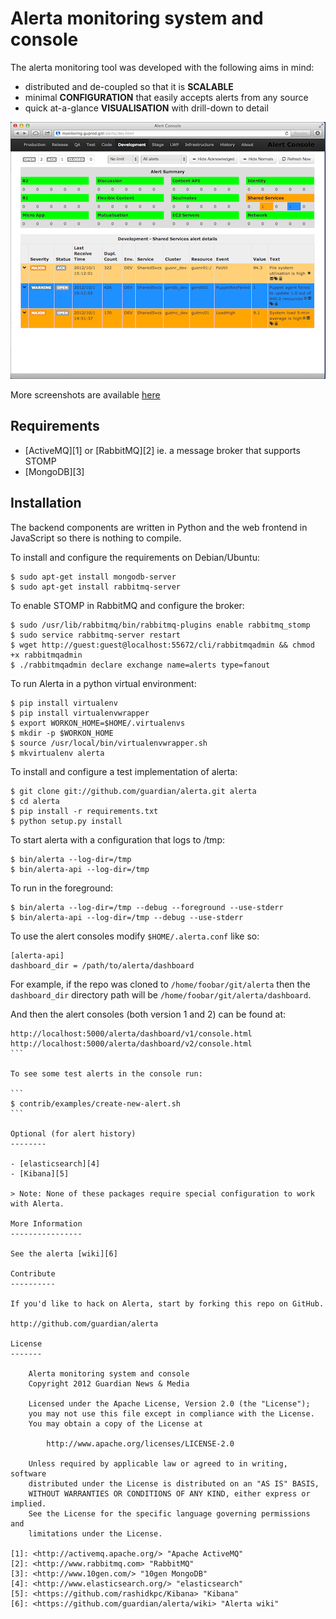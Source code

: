 Alerta monitoring system and console
====================================

The alerta monitoring tool was developed with the following aims in mind:

*   distributed and de-coupled so that it is **SCALABLE**
*   minimal **CONFIGURATION** that easily accepts alerts from any source
*   quick at-a-glance **VISUALISATION** with drill-down to detail

![console](/doc/images/alerta-console-small.png?raw=true)

More screenshots are available [here](/doc/images/)

Requirements
------------

- [ActiveMQ][1] or [RabbitMQ][2] ie. a message broker that supports STOMP
- [MongoDB][3]

Installation
------------

The backend components are written in Python and the web frontend in JavaScript so there is nothing to compile.

To install and configure the requirements on Debian/Ubuntu:

```
$ sudo apt-get install mongodb-server
$ sudo apt-get install rabbitmq-server
```

To enable STOMP in RabbitMQ and configure the broker:

```
$ sudo /usr/lib/rabbitmq/bin/rabbitmq-plugins enable rabbitmq_stomp
$ sudo service rabbitmq-server restart
$ wget http://guest:guest@localhost:55672/cli/rabbitmqadmin && chmod +x rabbitmqadmin
$ ./rabbitmqadmin declare exchange name=alerts type=fanout
```

To run Alerta in a python virtual environment:

```
$ pip install virtualenv
$ pip install virtualenvwrapper
$ export WORKON_HOME=$HOME/.virtualenvs
$ mkdir -p $WORKON_HOME
$ source /usr/local/bin/virtualenvwrapper.sh
$ mkvirtualenv alerta
```

To install and configure a test implementation of alerta:

```
$ git clone git://github.com/guardian/alerta.git alerta
$ cd alerta
$ pip install -r requirements.txt
$ python setup.py install
```

To start alerta with a configuration that logs to /tmp:

```
$ bin/alerta --log-dir=/tmp
$ bin/alerta-api --log-dir=/tmp
```

To run in the foreground:

```
$ bin/alerta --log-dir=/tmp --debug --foreground --use-stderr
$ bin/alerta-api --log-dir=/tmp --debug --use-stderr
```

To use the alert consoles modify `$HOME/.alerta.conf` like so:
```
[alerta-api]
dashboard_dir = /path/to/alerta/dashboard
```

For example, if the repo was cloned to `/home/foobar/git/alerta` then the `dashboard_dir` directory path will be `/home/foobar/git/alerta/dashboard`.

And then the alert consoles (both version 1 and 2) can be found at:

````
http://localhost:5000/alerta/dashboard/v1/console.html
http://localhost:5000/alerta/dashboard/v2/console.html
```

To see some test alerts in the console run:

```
$ contrib/examples/create-new-alert.sh
```

Optional (for alert history)
--------

- [elasticsearch][4]
- [Kibana][5]

> Note: None of these packages require special configuration to work with Alerta.

More Information
----------------

See the alerta [wiki][6]

Contribute
----------

If you'd like to hack on Alerta, start by forking this repo on GitHub.

http://github.com/guardian/alerta

License
-------

    Alerta monitoring system and console
    Copyright 2012 Guardian News & Media

    Licensed under the Apache License, Version 2.0 (the "License");
    you may not use this file except in compliance with the License.
    You may obtain a copy of the License at

        http://www.apache.org/licenses/LICENSE-2.0

    Unless required by applicable law or agreed to in writing, software
    distributed under the License is distributed on an "AS IS" BASIS,
    WITHOUT WARRANTIES OR CONDITIONS OF ANY KIND, either express or implied.
    See the License for the specific language governing permissions and
    limitations under the License.

[1]: <http://activemq.apache.org/> "Apache ActiveMQ"
[2]: <http://www.rabbitmq.com> "RabbitMQ"
[3]: <http://www.10gen.com/> "10gen MongoDB"
[4]: <http://www.elasticsearch.org/> "elasticsearch"
[5]: <https://github.com/rashidkpc/Kibana> "Kibana"
[6]: <https://github.com/guardian/alerta/wiki> "Alerta wiki"
